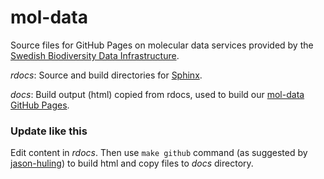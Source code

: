 # mol-data
Source files for GitHub Pages on molecular data services provided by the [Swedish Biodiversity Data Infrastructure](https://biodiversitydata.se/).

*rdocs*: Source and build directories for [Sphinx](http://www.sphinx-doc.org/en/master/).

*docs*: Build output (html) copied from rdocs, used to build our [mol-data GitHub Pages](https://biodiversitydata-se.github.io/mol-data/).

### Update like this
Edit content in *rdocs*. Then use `make github` command (as suggested by [jason-huling](https://github.com/sphinx-doc/sphinx/issues/3382#issuecomment-470772316)) to build html and copy files to *docs* directory.
